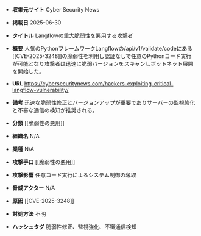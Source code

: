 - **収集元サイト**
Cyber Security News

- **掲載日**
2025-06-30

- **タイトル**
Langflowの重大脆弱性を悪用する攻撃者

- **概要**
人気のPythonフレームワークLangflowの/api/v1/validate/codeにある[[CVE-2025-3248]]の脆弱性を利用し認証なしで任意のPythonコード実行が可能となり攻撃者は迅速に脆弱バージョンをスキャンしボットネット展開を開始した。

- **URL**
https://cybersecuritynews.com/hackers-exploiting-critical-langflow-vulnerability/

- **備考**
迅速な脆弱性修正とバージョンアップが重要でありサーバーの監視強化と不審な通信の検知が推奨される。

- **分類**
[[脆弱性の悪用]]

- **組織名**
N/A

- **業種**
N/A

- **攻撃手口**
[[脆弱性の悪用]]

- **攻撃影響**
任意コード実行によるシステム制御の奪取

- **脅威アクター**
N/A

- **原因**
[[CVE-2025-3248]]

- **対処方法**
不明

- **ハッシュタグ**
脆弱性修正、監視強化、不審通信検知
